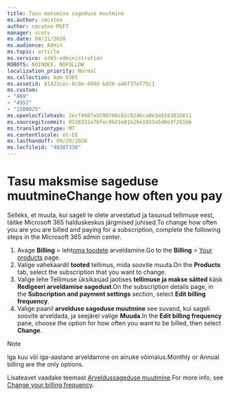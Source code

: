```yaml
---
title: Tasu maksmise sageduse muutmine
ms.author: cmcatee
author: cmcatee-MSFT
manager: scotv
ms.date: 04/21/2020
ms.audience: Admin
ms.topic: article
ms.service: o365-administration
ROBOTS: NOINDEX, NOFOLLOW
localization_priority: Normal
ms.collection: Adm_O365
ms.assetid: 81423cec-8c9e-408d-bd26-a46f37ef75c1
ms.custom:
- "469"
- "4552"
- "1500025"
ms.openlocfilehash: 2ecf4987e5590708cb2c8246ca0e3a9343035811
ms.sourcegitcommit: 0338332a70fec9bd1e81b26e1933a5d0e3f261b6
ms.translationtype: MT
ms.contentlocale: et-EE
ms.lasthandoff: 09/29/2020
ms.locfileid: "48307338"
---
```

# <a name="change-how-often-you-pay"></a><span data-ttu-id="e98d7-102">Tasu maksmise sageduse muutmine</span><span class="sxs-lookup"><span data-stu-id="e98d7-102">Change how often you pay</span></span>

<span data-ttu-id="e98d7-103">Selleks, et muuta, kui sageli te olete arvestatud ja tasunud tellimuse eest, täitke Microsoft 365 halduskeskus järgmised juhised.</span><span class="sxs-lookup"><span data-stu-id="e98d7-103">To change how often you are you are billed and paying for a subscription, complete the following steps in the Microsoft 365 admin center.</span></span>

1. <span data-ttu-id="e98d7-104">Avage **Billing**  >  leht[oma toodete](https://go.microsoft.com/fwlink/p/?linkid=842054) arveldamine.</span><span class="sxs-lookup"><span data-stu-id="e98d7-104">Go to the **Billing** > [Your products](https://go.microsoft.com/fwlink/p/?linkid=842054) page.</span></span>
2. <span data-ttu-id="e98d7-105">Valige vahekaardil **tooted** tellimus, mida soovite muuta.</span><span class="sxs-lookup"><span data-stu-id="e98d7-105">On the **Products** tab, select the subscription that you want to change.</span></span>
3. <span data-ttu-id="e98d7-106">Valige lehe Tellimuse üksikasjad jaotises **tellimuse ja makse sätted** käsk **Redigeeri arveldamise sagedust**.</span><span class="sxs-lookup"><span data-stu-id="e98d7-106">On the subscription details page, in the **Subscription and payment settings** section, select **Edit billing frequency**.</span></span>
4. <span data-ttu-id="e98d7-107">Valige paanil **arvelduse sageduse muutmine** see suvand, kui sageli soovite arveldada, ja seejärel valige **Muuda**.</span><span class="sxs-lookup"><span data-stu-id="e98d7-107">In the **Edit billing frequency** pane, choose the option for how often you want to be billed, then select **Change**.</span></span>

> [!NOTE]
> <span data-ttu-id="e98d7-108">Iga kuu või iga-aastane arveldamine on ainuke võimalus.</span><span class="sxs-lookup"><span data-stu-id="e98d7-108">Monthly or Annual billing are the only options.</span></span>

<span data-ttu-id="e98d7-109">Lisateavet vaadake teemast [Arveldussageduse muutmine](https://docs.microsoft.com/microsoft-365/commerce/billing-and-payments/change-payment-frequency).</span><span class="sxs-lookup"><span data-stu-id="e98d7-109">For more info, see [Change your billing frequency](https://docs.microsoft.com/microsoft-365/commerce/billing-and-payments/change-payment-frequency).</span></span>